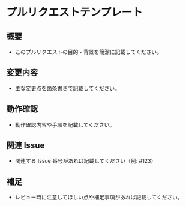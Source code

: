 # プルリクエストテンプレート

## 概要

- このプルリクエストの目的・背景を簡潔に記載してください。

## 変更内容

- 主な変更点を箇条書きで記載してください。

## 動作確認

- 動作確認内容や手順を記載してください。

## 関連 Issue

- 関連する Issue 番号があれば記載してください（例: #123）

## 補足

- レビュー時に注意してほしい点や補足事項があれば記載してください。
